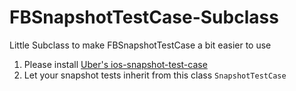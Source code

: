 # FBSnapshotTestCase-Subclass
Little Subclass to make FBSnapshotTestCase a bit easier to use

1. Please install [Uber's ios-snapshot-test-case](https://github.com/uber/ios-snapshot-test-case)
2. Let your snapshot tests inherit from this class `SnapshotTestCase`
